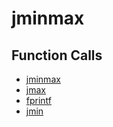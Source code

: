 # jminmax

## Function Calls
- [jminmax](jminmax.md)
- [jmax](jmax.md)
- [fprintf](CSD/kCSD/ica/kCsd1D_ICA/STICA_UTIL/fprintf.md)
- [jmin](jmin.md)
